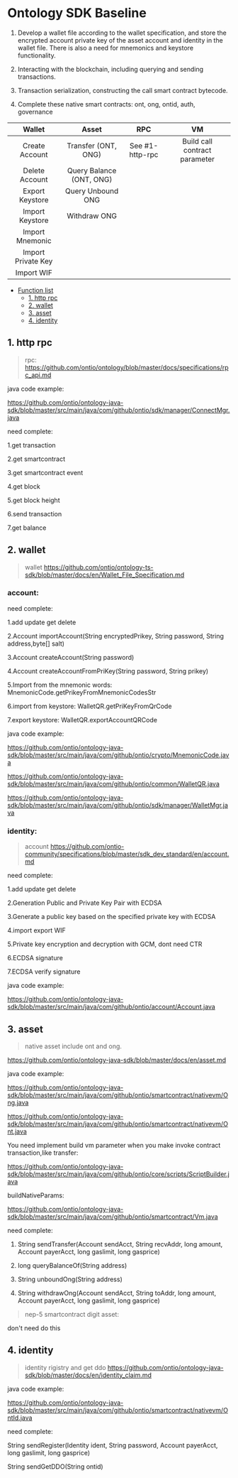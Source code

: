 
# Ontology SDK Baseline

1. Develop a wallet file according to the wallet specification, and store the encrypted account private key of the asset account and identity in the wallet file. There is also a need for mnemonics and keystore functionality.

2. Interacting with the blockchain, including querying and sending transactions.

3. Transaction serialization, constructing the call smart contract bytecode.

4. Complete these native smart contracts: ont, ong, ontid, auth, governance

| Wallet             | Asset                    | RPC             | VM                            |
|:------------------:|:------------------------:|:---------------:|:-----------------------------:|
| Create Account     | Transfer (ONT, ONG) 	    | See #1-http-rpc | Build call contract parameter |
| Delete Account     | Query Balance (ONT, ONG) |                 |                               |
| Export Keystore    | Query Unbound ONG        |                 |                               |
| Import Keystore    | Withdraw ONG             |                 |                               |
| Import Mnemonic    |                          |                 |                               |
| Import Private Key |                          |                 |                               |
| Import WIF         |                          |                 |                               |
 
* [Function list](#function-list)
	* [1. http rpc](#1-http-rpc)
	* [2. wallet](#2-wallet)
	* [3. asset](#3-asset)
	* [4. identity](#3-identity)

## 1. http rpc

>rpc: 
https://github.com/ontio/ontology/blob/master/docs/specifications/rpc_api.md


java code example:

https://github.com/ontio/ontology-java-sdk/blob/master/src/main/java/com/github/ontio/sdk/manager/ConnectMgr.java

need complete:

1.get transaction

2.get smartcontract

3.get smartcontract event

4.get block

5.get block height

6.send transaction

7.get balance

## 2. wallet

>wallet https://github.com/ontio/ontology-ts-sdk/blob/master/docs/en/Wallet_File_Specification.md 

### account: 

need complete:

1.add update get delete

2.Account importAccount(String encryptedPrikey, String password, String address,byte[] salt)

3.Account createAccount(String password)

4.Account createAccountFromPriKey(String password, String prikey)

5.Import from the mnemonic words: MnemonicCode.getPrikeyFromMnemonicCodesStr

6.import from keystore: WalletQR.getPriKeyFromQrCode

7.export keystore:   WalletQR.exportAccountQRCode

java code example:

https://github.com/ontio/ontology-java-sdk/blob/master/src/main/java/com/github/ontio/crypto/MnemonicCode.java

https://github.com/ontio/ontology-java-sdk/blob/master/src/main/java/com/github/ontio/common/WalletQR.java

https://github.com/ontio/ontology-java-sdk/blob/master/src/main/java/com/github/ontio/sdk/manager/WalletMgr.java

### identity: 

>account https://github.com/ontio-community/specifications/blob/master/sdk_dev_standard/en/account.md

need complete:

1.add update get delete

2.Generation Public and Private Key Pair with ECDSA

3.Generate a public key based on the specified private key with ECDSA

4.import export WIF

5.Private key encryption and decryption with GCM, dont need CTR

6.ECDSA signature

7.ECDSA verify signature

java code example:

https://github.com/ontio/ontology-java-sdk/blob/master/src/main/java/com/github/ontio/account/Account.java

## 3. asset

>native asset include ont and ong.

https://github.com/ontio/ontology-java-sdk/blob/master/docs/en/asset.md

java code example:

https://github.com/ontio/ontology-java-sdk/blob/master/src/main/java/com/github/ontio/smartcontract/nativevm/Ong.java

https://github.com/ontio/ontology-java-sdk/blob/master/src/main/java/com/github/ontio/smartcontract/nativevm/Ont.java

You need implement build vm parameter when you make invoke contract transaction,like transfer:

https://github.com/ontio/ontology-java-sdk/blob/master/src/main/java/com/github/ontio/core/scripts/ScriptBuilder.java

buildNativeParams: 
  
  https://github.com/ontio/ontology-java-sdk/blob/master/src/main/java/com/github/ontio/smartcontract/Vm.java

need complete:


1. String sendTransfer(Account sendAcct, String recvAddr, long amount, Account payerAcct, long gaslimit, long gasprice)

2. long queryBalanceOf(String address)

3. String unboundOng(String address)

4. String withdrawOng(Account sendAcct, String toAddr, long amount, Account payerAcct, long gaslimit, long gasprice)

>nep-5 smartcontract digit asset:

don't need do this

## 4. identity

> identity rigistry and get ddo
 https://github.com/ontio/ontology-java-sdk/blob/master/docs/en/identity_claim.md

java code example:

https://github.com/ontio/ontology-java-sdk/blob/master/src/main/java/com/github/ontio/smartcontract/nativevm/OntId.java

need complete:

String sendRegister(Identity ident, String password, Account payerAcct, long gaslimit, long gasprice) 

String sendGetDDO(String ontid)
